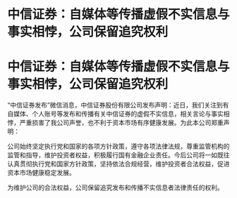 # 中信证券：自媒体等传播虚假不实信息与事实相悖，公司保留追究权利

# 中信证券：自媒体等传播虚假不实信息与事实相悖，公司保留追究权利

“中信证券发布”微信消息，中信证券股份有限公司发布声明：近日，我们关注到有自媒体、个人账号等发布和传播有关中信证券的虚假不实信息，相关言论与事实相悖，严重损害了我公司声誉，也不利于资本市场有序健康发展。为此本公司郑重声明：

公司始终坚定执行党和国家的各项方针政策，遵守各项法律法规，尊重监管机构的监管和指导，维护投资者权益，积极履行国有金融企业责任。今后公司将一如既往认真贯彻执行党和国家方针政策，坚持依法合规经营，维护投资者合法权益，促进资本市场健康稳定发展。

为维护公司的合法权益，公司保留追究发布和传播不实信息者法律责任的权利。


